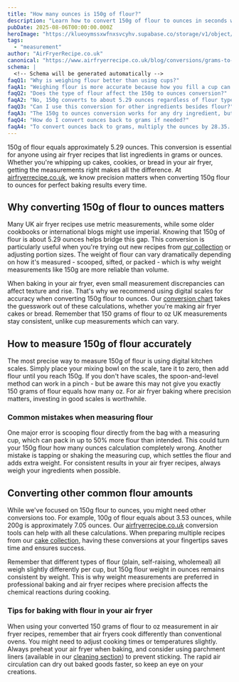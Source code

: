 ```yaml
---
title: "How many ounces is 150g of flour?"
description: "Learn how to convert 150g of flour to ounces in seconds with our simple guide. Perfect for air fryer baking and precise measurements."
pubDate: 2025-08-06T00:00:00.000Z
heroImage: "https://klueoymssxwfnxsvcyhv.supabase.co/storage/v1/object/public/Shmucket/how-many-ounces-is-150g-of-flour.webp"
tags:
  - "measurement"
author: "AirFryerRecipe.co.uk"
canonical: "https://www.airfryerrecipe.co.uk/blog/conversions/grams-to-ounces/how-many-ounces-is-150g-of-flour"
schema: |
  <!-- Schema will be generated automatically -->
faqQ1: "Why is weighing flour better than using cups?"
faqA1: "Weighing flour is more accurate because how you fill a cup can vary dramatically - scooping packs in more flour than spooning it in. 150g of flour will always be 150g on a scale, but could range from 4.5 to 6 ounces in cup measurements depending on technique. For air fryer baking where precision affects texture and rise, scales give consistent results."
faqQ2: "Does the type of flour affect the 150g to ounces conversion?"
faqA2: "No, 150g converts to about 5.29 ounces regardless of flour type. However, different flours have varying densities, so a cup of wholemeal flour weighs more than a cup of white flour. That's why weight measurements like 150g are better than volume when accuracy matters in air fryer recipes."
faqQ3: "Can I use this conversion for other ingredients besides flour?"
faqA3: "The 150g to ounces conversion works for any dry ingredient, but liquid ingredients are different. For liquids, 150g equals about 5 fluid ounces, but it's better to use millilitres for liquids in recipes. When preparing air fryer meals, always check whether the recipe specifies weight or volume measurements."
faqQ4: "How do I convert ounces back to grams if needed?"
faqA4: "To convert ounces back to grams, multiply the ounces by 28.35. So if a recipe calls for 5.29 ounces of flour (our 150g equivalent), you'd calculate 5.29 × 28.35 = 150g. Keeping our <a href=https://www.airfryerrecipe.co.uk/air-fryer-conversion-chart>conversion chart</a> handy makes these calculations quick and easy for all your air fryer baking needs."
---
```

<p>150g of flour equals approximately 5.29 ounces. This conversion is essential for anyone using air fryer recipes that list ingredients in grams or ounces. Whether you're whipping up cakes, cookies, or bread in your air fryer, getting the measurements right makes all the difference. At <a href=https://www.airfryerrecipe.co.uk>airfryerrecipe.co.uk</a>, we know precision matters when converting 150g flour to ounces for perfect baking results every time.</p>

<h2>Why converting 150g of flour to ounces matters</h2>
<p>Many UK air fryer recipes use metric measurements, while some older cookbooks or international blogs might use imperial. Knowing that 150g of flour is about 5.29 ounces helps bridge this gap. This conversion is particularly useful when you're trying out new recipes from <a href=https://www.airfryerrecipe.co.uk/recipes>our collection</a> or adjusting portion sizes. The weight of flour can vary dramatically depending on how it's measured - scooped, sifted, or packed - which is why weight measurements like 150g are more reliable than volume.</p>
<p>When baking in your air fryer, even small measurement discrepancies can affect texture and rise. That's why we recommend using digital scales for accuracy when converting 150g flour to ounces. Our <a href=https://www.airfryerrecipe.co.uk/air-fryer-conversion-chart>conversion chart</a> takes the guesswork out of these calculations, whether you're making air fryer cakes or bread. Remember that 150 grams of flour to oz UK measurements stay consistent, unlike cup measurements which can vary.</p>

<h2>How to measure 150g of flour accurately</h2>
<p>The most precise way to measure 150g of flour is using digital kitchen scales. Simply place your mixing bowl on the scale, tare it to zero, then add flour until you reach 150g. If you don't have scales, the spoon-and-level method can work in a pinch - but be aware this may not give you exactly 150 grams of flour equals how many oz. For air fryer baking where precision matters, investing in good scales is worthwhile.</p>

<h3>Common mistakes when measuring flour</h3>
<p>One major error is scooping flour directly from the bag with a measuring cup, which can pack in up to 50% more flour than intended. This could turn your 150g flour how many ounces calculation completely wrong. Another mistake is tapping or shaking the measuring cup, which settles the flour and adds extra weight. For consistent results in your air fryer recipes, always weigh your ingredients when possible.</p>

<h2>Converting other common flour amounts</h2>
<p>While we've focused on 150g flour to ounces, you might need other conversions too. For example, 100g of flour equals about 3.53 ounces, while 200g is approximately 7.05 ounces. Our <a href=https://www.airfryerrecipe.co.uk>airfryerrecipe.co.uk</a> conversion tools can help with all these calculations. When preparing multiple recipes from our <a href=https://www.airfryerrecipe.co.uk/recipe-category/cakes>cake collection</a>, having these conversions at your fingertips saves time and ensures success.</p>
<p>Remember that different types of flour (plain, self-raising, wholemeal) all weigh slightly differently per cup, but 150g flour weight in ounces remains consistent by weight. This is why weight measurements are preferred in professional baking and air fryer recipes where precision affects the chemical reactions during cooking.</p>

<h3>Tips for baking with flour in your air fryer</h3>
<p>When using your converted 150 grams of flour to oz measurement in air fryer recipes, remember that air fryers cook differently than conventional ovens. You might need to adjust cooking times or temperatures slightly. Always preheat your air fryer when baking, and consider using parchment liners (available in our <a href=https://www.airfryerrecipe.co.uk/air-fryer-cleaner>cleaning section</a>) to prevent sticking. The rapid air circulation can dry out baked goods faster, so keep an eye on your creations.</p>
